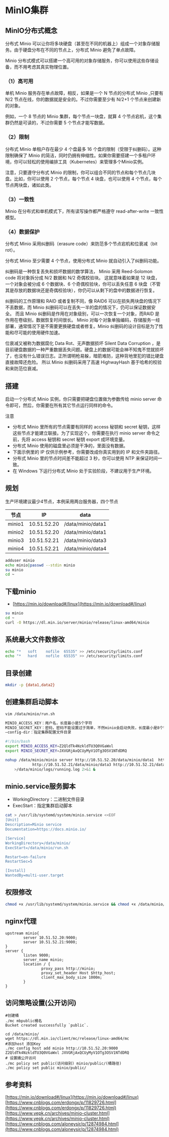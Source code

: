 # MinIO集群

## MinIO分布式概念

分布式 Minio 可以让你将多块硬盘（甚至在不同的机器上）组成一个对象存储服务。由于硬盘分布在不同的节点上，分布式 Minio 避免了单点故障。

Minio 分布式模式可以搭建一个高可用的对象存储服务，你可以使用这些存储设备，而不用考虑其真实物理位置。

### （1）高可用

单机 Minio 服务存在单点故障，相反，如果是一个 N 节点的分布式 Minio ,只要有 N/2 节点在线，你的数据就是安全的。不过你需要至少有 N/2+1 个节点来创建新的对象。

例如，一个 8 节点的 Minio 集群，每个节点一块盘，就算 4 个节点宕机，这个集群仍然是可读的，不过你需要 5 个节点才能写数据。

### （2）限制

分布式 Minio 单租户存在最少 4 个盘最多 16 个盘的限制（受限于纠删码）。这种限制确保了 Minio 的简洁，同时仍拥有伸缩性。如果你需要搭建一个多租户环境，你可以轻松的使用编排工具（Kubernetes）来管理多个Minio实例。

注意，只要遵守分布式 Minio 的限制，你可以组合不同的节点和每个节点几块盘。比如，你可以使用 2 个节点，每个节点 4 块盘，也可以使用 4 个节点，每个节点两块盘，诸如此类。

### （3）一致性

Minio 在分布式和单机模式下，所有读写操作都严格遵守 read-after-write 一致性模型。

### （4）数据保护

分布式 Minio 采用纠删码（erasure code）来防范多个节点宕机和位衰减（bit rot）。

分布式 Minio 至少需要 4 个节点，使用分布式 Minio 就自动引入了纠删码功能。

纠删码是一种恢复丢失和损坏数据的数学算法， Minio 采用 Reed-Solomon code 将对象拆分成 N/2 数据和 N/2 奇偶校验块。 这就意味着如果是 12 块盘，一个对象会被分成 6 个数据块、6 个奇偶校验块，你可以丢失任意 6 块盘（不管其是存放的数据块还是奇偶校验块），你仍可以从剩下的盘中的数据进行恢复。

纠删码的工作原理和 RAID 或者复制不同，像 RAID6 可以在损失两块盘的情况下不丢数据，而 Minio 纠删码可以在丢失一半的盘的情况下，仍可以保证数据安全。 而且 Minio 纠删码是作用在对象级别，可以一次恢复一个对象，而RAID 是作用在卷级别，数据恢复时间很长。 Minio 对每个对象单独编码，存储服务一经部署，通常情况下是不需要更换硬盘或者修复。Minio 纠删码的设计目标是为了性能和尽可能的使用硬件加速。

位衰减又被称为数据腐化 Data Rot、无声数据损坏 Silent Data Corruption ，是目前硬盘数据的一种严重数据丢失问题。硬盘上的数据可能会神不知鬼不觉就损坏了，也没有什么错误日志。正所谓明枪易躲，暗箭难防，这种背地里犯的错比硬盘直接故障还危险。 所以 Minio 纠删码采用了高速 HighwayHash 基于哈希的校验和来防范位衰减。

## 搭建

启动一个分布式 Minio 实例，你只需要把硬盘位置做为参数传给 minio server 命令即可，然后，你需要在所有其它节点运行同样的命令。

注意

* 分布式 Minio 里所有的节点需要有同样的 access 秘钥和 secret 秘钥，这样这些节点才能建立联接。为了实现这个，你需要在执行 minio server 命令之前，先将 access 秘钥和 secret 秘钥 export 成环境变量。
* 分布式 Minio 使用的磁盘里必须是干净的，里面没有数据。
* 下面示例里的 IP 仅供示例参考，你需要改成你真实用到的 IP 和文件夹路径。
* 分布式 Minio 里的节点时间差不能超过 3 秒，你可以使用 NTP 来保证时间一致。
* 在 Windows 下运行分布式 Minio 处于实验阶段，不建议用于生产环境。

## 规划

生产环境建议最少4节点，本例采用两台服务器，四个节点

| 节点     | IP          | data              |
| ------ | ----------- | ----------------- |
| minio1 | 10.51.52.20 | /data/minio/data1 |
| minio2 | 10.51.52.20 | /data/minio/data1 |
| minio3 | 10.51.52.21 | /data/minio/data3 |
| minio4 | 10.51.52.21 | /data/minio/data4 |

```bash
adduser minio
echo minio|passwd --stdin minio
su minio
cd ~
```

## 下载minio

* [https://min.io/download#/linux](https://min.io/download#/linux)

```bash
su minio
cd ~
curl -O https://dl.min.io/server/minio/release/linux-amd64/minio
```

## 系统最大文件数修改

```bash
echo "*   soft    nofile  65535" >> /etc/security/limits.conf
echo "*   hard    nofile  65535" >> /etc/security/limits.conf
```

## 目录创建

```bash
mkdir -p {data1,data2}
```

## 创建集群启动脚本

```bash
vim /data/minio/run.sh

MINIO_ACCESS_KEY：用户名，长度最小是5个字符
MINIO_SECRET_KEY：密码，密码不能设置过于简单，不然minio会启动失败，长度最小是8个字符
–config-dir：指定集群配置文件目录
```

```bash
#!/bin/bash
export MINIO_ACCESS_KEY=Z2QldTk4NzkldTU3Q0VGaWxl
export MINIO_SECRET_KEY=JXVGRjAxQCUyMyV1OTg3OSV1NTdDRQ

nohup /data/minio/minio server http://10.51.52.20/data/minio/data1  http://10.51.52.20/data/minio/data2 \
            http://10.51.52.21/data/minio/data3 http://10.51.52.21/data/minio/data4 
    >/data/minio/logs/running.log 2>&1 &
```

## minio.service服务脚本

* WorkingDirectory：二进制文件目录
* ExecStart：指定集群启动脚本

```bash
cat > /usr/lib/systemd/system/minio.service <<EOF
[Unit]
Description=Minio service
Documentation=https://docs.minio.io/

[Service]
WorkingDirectory=/data/minio/
ExecStart=/data/minio/run.sh

Restart=on-failure
RestartSec=5

[Install]
WantedBy=multi-user.target
```

## 权限修改

```bash
chmod +x /usr/lib/systemd/system/minio.service && chmod +x /data/minio/minio && chmod +x /data/minio/run.sh
```

## nginx代理

```
upstream minio{
        server 10.51.52.20:9000;
        server 10.51.52.21:9000;
}
server {
        listen 9000;
        server_name minio;
        location / {
                proxy_pass http://minio;
                proxy_set_header Host $http_host;
                client_max_body_size 1000m;
        }
}
```

## 访问策略设置(公开访问)

```
#创建桶
./mc mbpublic桶名
Bucket created successfully `public`.

cd /data/minio/
wget https://dl.min.io/client/mc/release/linux-amd64/mc
#添加host 添加Key
./mc config host add minio http://10.51.52.20:9000 Z2QldTk4NzkldTU3Q0VGaWxl JXVGRjAxQCUyMyV1OTg3OSV1NTdDRQ
# 设置捅公开访问
./mc policy set public(访问级别) minio/public/(桶路径)
./mc policy set public minio/public/
```

## 参考资料

[https://min.io/download#/linux](https://min.io/download#/linux) [https://www.cnblogs.com/erdongx/p/11829726.html](https://www.cnblogs.com/erdongx/p/11829726.html) [https://www.yepk.cn/archives/minio-cluster.html](https://www.yepk.cn/archives/minio-cluster.html) [https://www.cnblogs.com/aloneysir/p/12874984.html](https://www.cnblogs.com/aloneysir/p/12874984.html)
